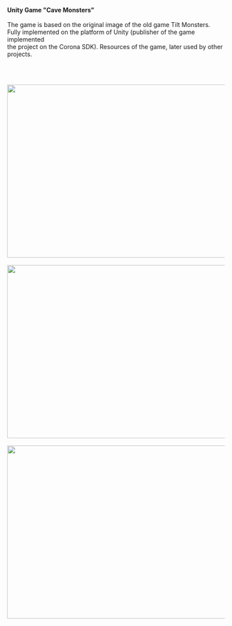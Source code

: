<b>Unity Game "Cave Monsters"</b>
<br/><br/>
The game is based on the original image of the old game Tilt Monsters.  <br/>
Fully implemented on the platform of Unity (publisher of the game implemented <br/>
the project on the Corona SDK). Resources of the game, later used by other projects.  <br/>

<br/><br/>

<img src="https://gitlab.com/GensaGamesProjects/Tilt-Monsters-Unity-Version/raw/master/Screenshots/1.png" width="700" height="400"/>
<br/><br/>
<img src="https://gitlab.com/GensaGamesProjects/Tilt-Monsters-Unity-Version/raw/master/Screenshots/2.png" width="700" height="400"/>
<br/><br/>
<img src="https://gitlab.com/GensaGamesProjects/Tilt-Monsters-Unity-Version/raw/master/Screenshots/3.png" width="700" height="400"/>